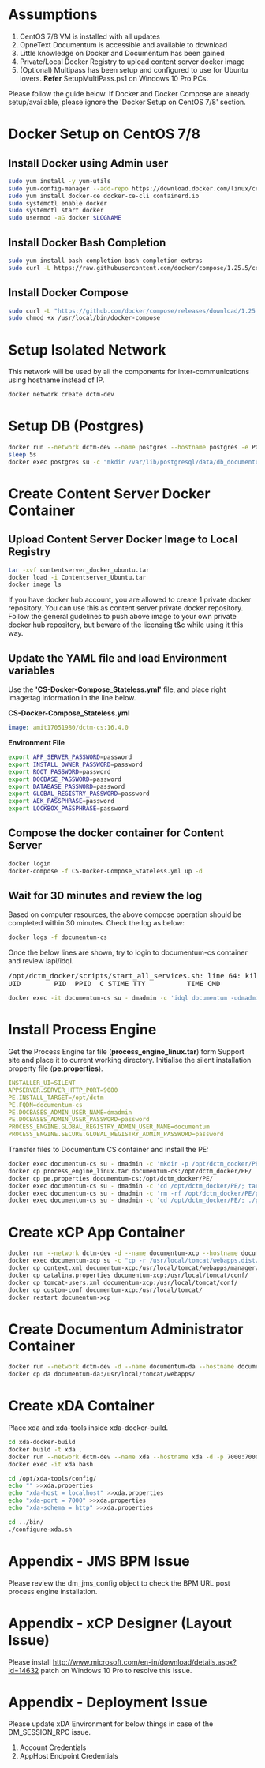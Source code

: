 # Assumptions

1. CentOS 7/8 VM is installed with all updates
2. OpneText Documentum is accessible and available to download
3. Little knowledge on Docker and Documentum has been gained
4. Private/Local Docker Registry to upload content server docker image
5. (Optional) Multipass has been setup and configured to use for Ubuntu lovers. **Refer** SetupMultiPass.ps1 on Windows 10 Pro PCs.

Please follow the guide below. If Docker and Docker Compose are already setup/available, please ignore the 'Docker Setup on CentOS 7/8' section.

# Docker Setup on CentOS 7/8
## Install Docker using Admin user

```bash
sudo yum install -y yum-utils
sudo yum-config-manager --add-repo https://download.docker.com/linux/centos/docker-ce.repo
sudo yum install docker-ce docker-ce-cli containerd.io
sudo systemctl enable docker
sudo systemctl start docker
sudo usermod -aG docker $LOGNAME
```
## Install Docker Bash Completion

```bash
sudo yum install bash-completion bash-completion-extras
sudo curl -L https://raw.githubusercontent.com/docker/compose/1.25.5/contrib/completion/bash/docker-compose -o /etc/bash_completion.d/docker-compose
```
## Install Docker Compose

```bash
sudo curl -L "https://github.com/docker/compose/releases/download/1.25.5/docker-compose-$(uname -s)-$(uname -m)" -o /usr/local/bin/docker-compose
sudo chmod +x /usr/local/bin/docker-compose
```
# Setup Isolated Network
This network will be used by all the components for inter-communications using hostname instead of IP.

```bash
docker network create dctm-dev
```
# Setup DB (Postgres)

```bash
docker run --network dctm-dev --name postgres --hostname postgres -e POSTGRES_PASSWORD=password -d -p 5432:5432 postgres:9.6
sleep 5s
docker exec postgres su -c "mkdir /var/lib/postgresql/data/db_documentum_dat.dat" postgres
```
# Create Content Server Docker Container
## Upload Content Server Docker Image to Local Registry

```bash
tar -xvf contentserver_docker_ubuntu.tar
docker load -i Contentserver_Ubuntu.tar
docker image ls
```
If you have docker hub account, you are allowed to create 1 private docker repository. You can use this as content server private docker repository. Follow the general gudelines to push above image to your own private docker hub repository, but beware of the licensing t&c while using it this way. 

## Update the YAML file and load Environment variables
Use the <b>'CS-Docker-Compose_Stateless.yml'</b> file, and place right image:tag information in the line below.

**CS-Docker-Compose_Stateless.yml**

```yaml
image: amit17051980/dctm-cs:16.4.0
```
**Environment File**

```bash
export APP_SERVER_PASSWORD=password
export INSTALL_OWNER_PASSWORD=password
export ROOT_PASSWORD=password
export DOCBASE_PASSWORD=password
export DATABASE_PASSWORD=password
export GLOBAL_REGISTRY_PASSWORD=password
export AEK_PASSPHRASE=password
export LOCKBOX_PASSPHRASE=password 
```

## Compose the docker container for Content Server

```bash
docker login
docker-compose -f CS-Docker-Compose_Stateless.yml up -d
```

## Wait for 30 minutes and review the log
Based on computer resources, the above compose operation should be completed within 30 minutes.
Check the log as below:

```bash
docker logs -f documentum-cs
```
Once the below lines are shown, try to login to documentum-cs container and review iapi/idql.

<pre>
/opt/dctm_docker/scripts/start_all_services.sh: line 64: kill: (1171) - No such process
UID        PID  PPID  C STIME TTY          TIME CMD
</pre>

```bash
docker exec -it documentum-cs su - dmadmin -c 'idql documentum -udmadmin -pfakepassword'
```

# Install Process Engine
Get the Process Engine tar file (**process_engine_linux.tar**) form Support site and place it to current working directory.
Initialise the silent installation property file (**pe.properties**).

```yaml
INSTALLER_UI=SILENT
APPSERVER.SERVER_HTTP_PORT=9080
PE.INSTALL_TARGET=/opt/dctm
PE.FQDN=documentum-cs
PE.DOCBASES_ADMIN_USER_NAME=dmadmin
PE.DOCBASES_ADMIN_USER_PASSWORD=password
PROCESS_ENGINE.GLOBAL_REGISTRY_ADMIN_USER_NAME=documentum
PROCESS_ENGINE.SECURE.GLOBAL_REGISTRY_ADMIN_PASSWORD=password
```

Transfer files to Documentum CS container and install the PE:

```bash
docker exec documentum-cs su - dmadmin -c 'mkdir -p /opt/dctm_docker/PE'
docker cp process_engine_linux.tar documentum-cs:/opt/dctm_docker/PE/
docker cp pe.properties documentum-cs:/opt/dctm_docker/PE/
docker exec documentum-cs su - dmadmin -c 'cd /opt/dctm_docker/PE/; tar -xvf process_engine_linux.tar; chmod 775 peSetup.bin'
docker exec documentum-cs su - dmadmin -c 'rm -rf /opt/dctm_docker/PE/process_engine_linux.tar'
docker exec documentum-cs su - dmadmin -c 'cd /opt/dctm_docker/PE/; ./peSetup.bin -f pe.properties'
```
# Create xCP App Container
```bash
docker run --network dctm-dev -d --name documentum-xcp --hostname documentum-xcp -p 8000:8080 amit17051980/dctm-tomcat:latest
docker exec documentum-xcp su -c "cp -r /usr/local/tomcat/webapps.dist/manager /usr/local/tomcat/webapps/"
docker cp context.xml documentum-xcp:/usr/local/tomcat/webapps/manager/META-INF/
docker cp catalina.properties documentum-xcp:/usr/local/tomcat/conf/
docker cp tomcat-users.xml documentum-xcp:/usr/local/tomcat/conf/
docker cp custom-conf documentum-xcp:/usr/local/tomcat/
docker restart documentum-xcp
```
# Create Documentum Administrator Container

```bash
docker run --network dctm-dev -d --name documentum-da --hostname documentum-da -p 8080:8080 amit17051980/tomcat:7.0
docker cp da documentum-da:/usr/local/tomcat/webapps/
```

# Create xDA Container
Place xda and xda-tools inside xda-docker-build.
```bash
cd xda-docker-build
docker build -t xda .
docker run --network dctm-dev --name xda --hostname xda -d -p 7000:7000 xda
docker exec -it xda bash

cd /opt/xda-tools/config/
echo "" >>xda.properties 
echo "xda-host = localhost" >>xda.properties 
echo "xda-port = 7000" >>xda.properties 
echo "xda-schema = http" >>xda.properties 

cd ../bin/
./configure-xda.sh
```

# Appendix - JMS BPM Issue
Please review the dm_jms_config object to check the BPM URL post process engine installation.

# Appendix - xCP Designer (Layout Issue)
Please install http://www.microsoft.com/en-in/download/details.aspx?id=14632 patch on Windows 10 Pro to resolve this issue.

# Appendix - Deployment Issue
Please update xDA Environment for below things in case of the DM_SESSION_RPC issue.

1. Account Credentials
2. AppHost Endpoint Credentials


